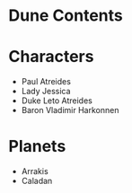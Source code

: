 # Dune Contents
# Characters
- Paul Atreides
- Lady Jessica
- Duke Leto Atreides
- Baron Vladimir Harkonnen
# Planets
- Arrakis
- Caladan
